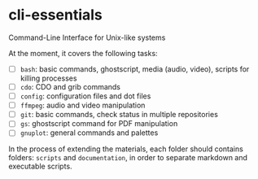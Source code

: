 # cli-essentials

Command-Line Interface for Unix-like systems

At the moment, it covers the following tasks:

- [ ] `bash`: basic commands, ghostscript, media (audio, video), scripts for killing processes
- [ ] `cdo`: CDO and grib commands
- [ ] `config`: configuration files and dot files
- [ ] `ffmpeg`: audio and video manipulation
- [ ] `git`: basic commands, check status in multiple repositories
- [ ] `gs`: ghostscript command for PDF manipulation
- [ ] `gnuplot`: general commands and palettes

In the process of extending the materials, 
each folder should contains folders: `scripts` and `documentation`,
in order to separate markdown and executable scripts.
